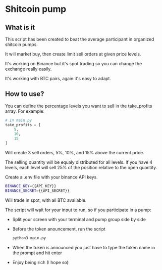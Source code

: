 # Shitcoin pump

## What is it

This script has been created to beat the average participant in organized shitcoin pumps.

It will market buy, then create limit sell orders at given price levels.

It's working on Binance but it's spot trading so you can change the exchange really easily.

It's working with BTC pairs, again it's easy to adapt.

## How to use?

You can define the percentage levels you want to sell in the take_profits array.
For example:

```python
# In main.py
take_profits = [
    5,
    10,
    15
]
```
Will create 3 sell orders, 5%, 10%, and 15% above the current price.

The selling quantity will be equaly distributed for all levels. If you have 4 levels, each level will sell 25% of the position relative to the open quantity.



Create a .env file with your binance API keys.

```sh
BINANCE_KEY={{API_KEY}}
BINANCE_SECRET={{API_SECRET}}
```

Will trade in spot, with all BTC available.



The script will wait for your input to run, so if you participate in a pump:

- Split your screen with your terminal and pump group side by side

- Before the token anouncement, run the script

  ```sh
  python3 main.py
  ```

- When the token is announced you just have to type the token name in the prompt and hit enter
- Enjoy being rich (I hope so)